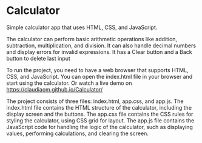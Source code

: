 # Calculator

Simple calculator app that uses HTML, CSS, and JavaScript. 

The calculator can perform basic arithmetic operations like addition, subtraction, multiplication, and division. It can also handle 
decimal numbers and display errors for invalid expressions. It has a Clear button and a Back button to delete last input

To run the project, you need to have a web browser that supports HTML, CSS, and JavaScript. 
You can open the index.html file in your browser and start using the calculator.  Or watch a live demo on https://claudiaom.github.io/Calculator/

The project consists of three files: index.html, app.css, and app.js. 
The index.html file contains the HTML structure of the calculator, including the display screen and the buttons. 
The app.css file contains the CSS rules for styling the calculator, using CSS grid for layout. 
The app.js file contains the JavaScript code for handling the logic of the calculator, such as displaying values, performing calculations,
and clearing the screen.

